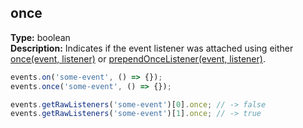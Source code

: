 ## once

**Type:** boolean  
**Description:** Indicates if the event listener was attached using either [once(event, listener)](../#onceevent-listener) or [prependOnceListener(event, listener)](../#prependoncelistenerevent-listener).

```ts
events.on('some-event', () => {});
events.once('some-event', () => {});

events.getRawListeners('some-event')[0].once; // -> false
events.getRawListeners('some-event')[1].once; // -> true
```
